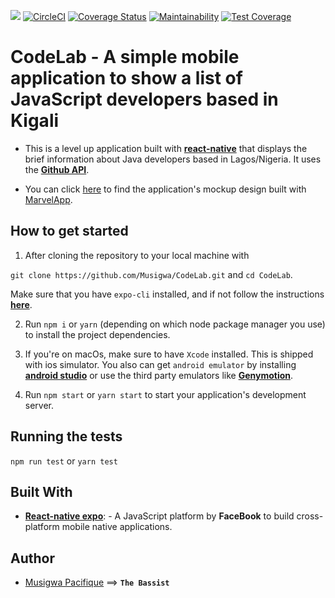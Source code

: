 ![](https://github.com/Musigwa/CodeLab/workflows/Test%20suites/badge.svg)
[![CircleCI](https://circleci.com/gh/Musigwa/CodeLab.svg?style=svg)](https://circleci.com/gh/Musigwa/CodeLab)
[![Coverage Status](https://coveralls.io/repos/github/Musigwa/CodeLab/badge.svg)](https://coveralls.io/github/Musigwa/CodeLab)
[![Maintainability](https://api.codeclimate.com/v1/badges/9ab1aecdc9de22ecc4e7/maintainability)](https://codeclimate.com/github/Musigwa/CodeLab/maintainability)
[![Test Coverage](https://api.codeclimate.com/v1/badges/f60e10daf55dccf15b77/test_coverage)](https://codeclimate.com/github/Musigwa/CodeLab/test_coverage)

# CodeLab - A simple mobile application to show a list of JavaScript developers based in Kigali

- This is a level up application built with **[react-native](https://facebook.github.io/react-native/)** that displays the brief information about Java developers based in Lagos/Nigeria. It uses the **[Github API](https://developer.github.com/v3/)**.

- You can click [here](https://marvelapp.com/project/4068318) to find the application's mockup design built with [MarvelApp](https://marvelapp.com/).

## How to get started

1. After cloning the repository to your local machine with

`git clone https://github.com/Musigwa/CodeLab.git` and `cd CodeLab`.

Make sure that you have `expo-cli` installed, and if not follow the instructions **[here](https://docs.expo.io/versions/latest/)**.

2. Run `npm i` or `yarn` (depending on which node package manager you use) to install the project dependencies.

3. If you're on macOs, make sure to have `Xcode` installed. This is shipped with ios simulator. You also can get `android emulator` by installing **[android studio](https://developer.android.com/studio/)** or use the third party emulators like **[Genymotion](https://www.genymotion.com/)**.

4. Run `npm start` or `yarn start` to start your application's development server.

## Running the tests

`npm run test` or `yarn test`

## Built With

- **[React-native expo](https://expo.io/)**: - A JavaScript platform by **FaceBook** to build cross-platform mobile native applications.

## Author

- [Musigwa Pacifique](https://github.com/Musigwa) ==> **`The Bassist`**
